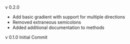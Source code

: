 v 0.2.0
- Add basic gradient with support for multiple directions
- Removed extraneous semicolons
- Added additional documentation to methods

v 0.1.0
Initial Commit
